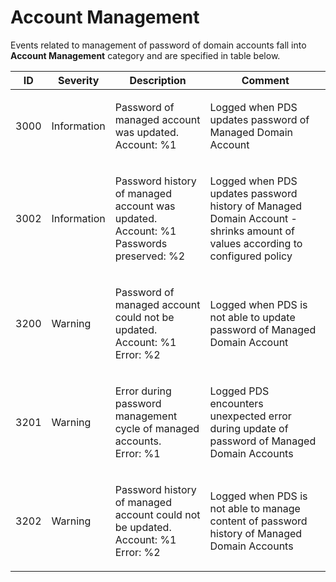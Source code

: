 ﻿# Account Management
Events related to management of password of domain accounts fall into **Account Management** category and are specified in table below.

<table>
<thead>
<tr>
<th width="8%">ID</th>
<th width="15%">Severity</th>
<th>Description</th>
<th>Comment</th>
</tr>
</thead>
<tbody>
<tr>
<td>3000</td>
<td>Information</td>
<td>

Password of managed account was updated.  
Account: %1</td>
<td>

Logged when PDS updates password of Managed Domain Account</td>
</tr>
<tr>
<td>3002</td>
<td>Information</td>
<td>

Password history of managed account was updated.  
Account: %1  
Passwords preserved: %2</td>
<td>

Logged when PDS updates password history of Managed Domain Account - shrinks amount of values according to configured policy</td>
</tr>
<tr>
<td>3200</td>
<td>Warning</td>
<td>

Password of managed account could not be updated.  
Account: %1  
Error: %2
</td>
<td>

Logged when PDS is not able to update password of Managed Domain Account</td>
</tr>
<tr>
<td>3201</td>
<td>Warning</td>
<td>

Error during password management cycle of managed accounts.  
Error: %1</td>
<td>

Logged PDS encounters unexpected error during update of password of Managed Domain Accounts</td>
</tr>
<tr>
<td>3202</td>
<td>Warning</td>
<td>

Password history of managed account could not be updated.  
Account: %1  
Error: %2</td>
<td>

Logged when PDS is not able to manage content of password history of Managed Domain Accounts</td>
</tr>
</tbody>
</table>